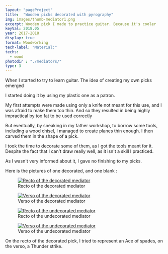 ```yaml
---
layout: "pageProject"
title:  "Wooden picks decorated with pyrography"
img: images/thumb-mediator1.png
excerpt: Wooden pick I made to practice guitar. Because it's cooler
keyVal: 2018.05
year: 2017-2018
display: true
format: Woodworking
tech-label: "Material:"
techs:
  - wood
photodir : "./mediators/"
type: 3
---
```

<div>
<p> When I started to try to learn guitar. The idea of creating my own picks emerged</p>
<p>I started doing it by using my plastic one as a patron.</p>
<p>My first attempts were made using only a knife not meant for this use, and I was afraid to make them too thin. And so they resulted in being highly impractical by too fat to be used correctly</p>
<p>But eventually, by sneaking in my father workshop, to borrow some tools, including a wood chisel, I managed to create planes thin enough. I then carved them in the shape of a pick.</p>
<p>I took the time to decorate some of them, as I got the tools meant for it. Despite the fact that I can't draw really well, as it isn't a skill I practiced.</p>

<p>As I wasn't very informed about it, I gave no finishing to my picks.</p>
<p>Here is the pictures of one decorated, and one blank :</p>
<div class="project-gallery">
    <figure itemprop="associatedMedia" itemscope itemtype="http://schema.org/ImageObject">
        <a href="{{page.photodir}}mediator1.png" itemprop="contentUrl" data-size="1395x1395">
          <img class="project-image" src="{{page.photodir}}thumb-mediator1.png" itemprop="thumbnail" alt="Recto of the decorated mediator" />
        </a>
        <figcaption itemprop="caption description">Recto of the decorated mediator</figcaption>
    </figure>
    <figure itemprop="associatedMedia" itemscope itemtype="http://schema.org/ImageObject">
        <a href="{{page.photodir}}mediator2.png" itemprop="contentUrl" data-size="1351x1351">
          <img class="project-image" src="{{page.photodir}}thumb-mediator2.png" itemprop="thumbnail" alt="Verso of the decorated mediator" />
        </a>
        <figcaption itemprop="caption description">Verso of the decorated mediator</figcaption>
    </figure>
    <figure itemprop="associatedMedia" itemscope itemtype="http://schema.org/ImageObject">
        <a href="{{page.photodir}}mediator3.png" itemprop="contentUrl" data-size="2172x2172">
          <img class="project-image" src="{{page.photodir}}thumb-mediator3.png" itemprop="thumbnail" alt="Recto of the undecorated mediator" />
        </a>
        <figcaption itemprop="caption description">Recto of the undecorated mediator</figcaption>
    </figure>
    <figure itemprop="associatedMedia" itemscope itemtype="http://schema.org/ImageObject">
        <a href="{{page.photodir}}mediator4.png" itemprop="contentUrl" data-size="2023x2022">
          <img class="project-image" src="{{page.photodir}}thumb-mediator4.png" itemprop="thumbnail" alt="Verso of the undecorated mediator" />
        </a>
        <figcaption itemprop="caption description">Verso of the undecorated mediator</figcaption>
    </figure>
</div>
<p>On the recto of the decorated pick, I tried to represent an Ace of spades, on the verso, a Thunder strike.</p>
</div>